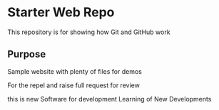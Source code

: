 # Starter Web Repo

This repository is for showing how Git and GitHub work

## Purpose

Sample website with plenty of files for demos

For the repel and raise full request for review

this is new Software for development
Learning of New Developments
